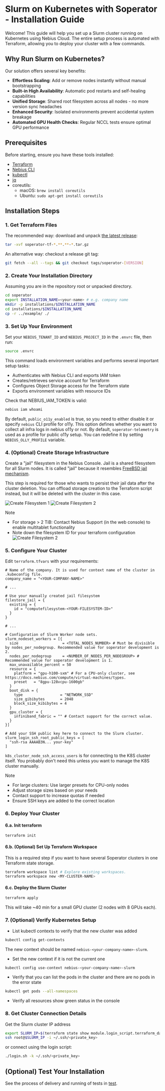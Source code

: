 # Slurm on Kubernetes with Soperator - Installation Guide

Welcome! This guide will help you set up a Slurm cluster running on Kubernetes using Nebius Cloud.
The entire setup process is automated with Terraform, allowing you to deploy your cluster with a few commands.

## Why Run Slurm on Kubernetes?

Our solution offers several key benefits:

- **Effortless Scaling**: Add or remove nodes instantly without manual bootstrapping
- **Built-in High Availability**: Automatic pod restarts and self-healing capabilities
- **Unified Storage**: Shared root filesystem across all nodes - no more version sync headaches
- **Enhanced Security**: Isolated environments prevent accidental system breakage
- **Automated GPU Health Checks**: Regular NCCL tests ensure optimal GPU performance

## Prerequisites

Before starting, ensure you have these tools installed:

- [Terraform](https://developer.hashicorp.com/terraform/tutorials/aws-get-started/install-cli)
- [Nebius CLI](https://nebius.com/docs/cli/quickstart)
- [kubectl](https://kubernetes.io/docs/tasks/tools/)
- [jq](https://jqlang.github.io/jq/download/)
- coreutils: 
  - macOS: `brew install coreutils`
  - Ubuntu: `sudo apt-get install coreutils`

## Installation Steps

### 1. Get Terraform Files

The recommended way: download and unpack [the latest release](https://github.com/nebius/nebius-solution-library/releases):
```bash
tar -xvf soperator-tf-*.**.**-*.tar.gz
```

An alternative way: checkout a release git tag:
```bash
git fetch --all --tags && git checkout tags/soperator-[VERSION]
```

### 2. Create Your Installation Directory

Assuming you are in the repository root or unpacked directory.

```bash
cd soperator
export INSTALLATION_NAME=<your-name> # e.g. company name
mkdir -p installations/$INSTALLATION_NAME
cd installations/$INSTALLATION_NAME
cp -r ../example/ ./
```

### 3. Set Up Your Environment

Set your `NEBIUS_TENANT_ID` and `NEBIUS_PROJECT_ID` in the `.envrc` file, then run:

```bash
source .envrc
```

This command loads environment variables and performs several important setup tasks:
- Authenticates with Nebius CLI and exports IAM token
- Creates/retrieves service account for Terraform
- Configures Object Storage access for the Terraform state
- Exports environment variables with resource IDs 

Check that NEBIUS_IAM_TOKEN is valid:
```bash
nebius iam whoami
```

By default, `public_o11y_enabled` is true, so you need to either disable it or specify `nebius` CLI profile 
for o11y. This option defines whether you want to collect all infra logs in nebius o11y or not.
By default, `soperator-telemetry` is used as a profile for public o11y setup. You can redefine it by setting 
`NEBIUS_OLLY_PROFILE` variable.

### 4. (Optional) Create Storage Infrastructure

Create a "jail" filesystem in the Nebius Console. Jail is a shared filesystem for all Slurm nodes.
It is called "jail" because it resembles [FreeBSD jail mechanism](https://en.wikipedia.org/wiki/FreeBSD_jail).

This step is required for those who wants to persist their jail data after the cluster deletion.
You can offload storage creation to the Terraform script instead, but it will be deleted with the cluster in this case.

![Create Filesystem 1](imgs/create_fs_1.png)
![Create Filesystem 2](imgs/create_fs_2.png)

> [!NOTE] 
> - For storage > 2 TiB: Contact Nebius Support (in the web console) to enable multitablet functionality
> - Note down the filesystem ID for your terraform configuration
> ![Create Filesystem 2](imgs/create_fs_3.png)

### 5. Configure Your Cluster

Edit `terraform.tfvars` with your requirements:

```hcl
# Name of the company. It is used for context name of the cluster in .kubeconfig file.
company_name = "<YOUR-COMPANY-NAME>"

# ...

# Use your manually created jail filesystem
filestore_jail = {
  existing = {
    id = "computefilesystem-<YOUR-FILESYSTEM-ID>"
  }
}

# ...

# Configuration of Slurm Worker node sets.
slurm_nodeset_workers = [{
  size                    = <TOTAL_NODES_NUMBER> # Must be divisible by nodes_per_nodegroup. Recommended value for soperator development is 2.   
  nodes_per_nodegroup     = <NUMBER_OF_NODES_PER_NODEGROUP> # Recommended value for soperator development is 1.
  max_unavailable_percent = 50
  resource = {
    platform = "gpu-h100-sxm" # For a CPU-only cluster, see https://docs.nebius.com/compute/virtual-machines/types.
    preset   = "8gpu-128vcpu-1600gb"
  }
  boot_disk = {
    type                 = "NETWORK_SSD"
    size_gibibytes       = 2048
    block_size_kibibytes = 4
  }
  gpu_cluster = {
    infiniband_fabric = "" # Contact support for the correct value.
  }
}]

# Add your SSH public key here to connect to the Slurm cluster. 
slurm_login_ssh_root_public_keys = [
  "ssh-rsa AAAAB3N... your-key"
]
```

`k8s_cluster_node_ssh_access_users` is for connecting to the K8S cluster itself.
You probably don't need this unless you want to manage the K8S cluster manually.

> [!NOTE] 
> - For large clusters: Use larger presets for CPU-only nodes
> - Adjust storage sizes based on your needs
> - Contact support to increase quotas if needed
> - Ensure SSH keys are added to the correct location

### 6. Deploy Your Cluster

#### 6.a. Init terraform

```bash
terraform init
```

#### 6.b. (Optional) Set Up Terraform Workspace

This is a required step if you want to have several Soperator clusters in one Terraform state storage.

```bash
terraform workspace list # Explore existing workspaces.
terraform workspace new <MY-CLUSTER-NAME>
```

#### 6.c. Deploy the Slurm Cluster

```bash
terraform apply
```

This will take ~40 min for a small GPU cluster (2 nodes with 8 GPUs each).

### 7. (Optional) Verify Kubernetes Setup
- List kubectl contexts to verify that the new cluster was added
```bash
kubectl config get-contexts
```

The new context should be named `nebius-<your-company-name>-slurm`.

- Set the new context if it is not the current one
```bash
kubectl config use-context nebius-<your-company-name>-slurm
```

- Verify that you can list the pods in the cluster and there are no pods in the error state
```bash
kubectl get pods --all-namespaces
```

- Verify all resources show green status in the console

### 8. Get Cluster Connection Details

Get the Slurm cluster IP address
```bash
export SLURM_IP=$(terraform state show module.login_script.terraform_data.lb_service_ip | grep 'input' | grep -oE '[0-9]+\.[0-9]+\.[0-9]+\.[0-9]+' | head -n 1)
ssh root@$SLURM_IP -i ~/.ssh/<private_key>
```

or connect using the login script:

```bash
./login.sh -k ~/.ssh/<private_key>
```

## (Optional) Test Your Installation

See the process of delivery and running of tests in [test](./test/README.md).
